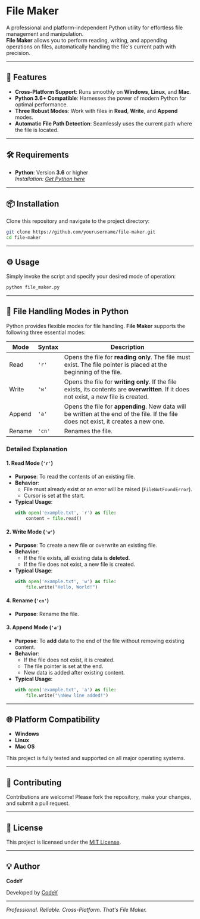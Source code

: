 # File Maker

A professional and platform-independent Python utility for effortless file management and manipulation.  
**File Maker** allows you to perform reading, writing, and appending operations on files, automatically handling the file's current path with precision.

---

## 🚀 Features

- **Cross-Platform Support**: Runs smoothly on **Windows**, **Linux**, and **Mac**.
- **Python 3.6+ Compatible**: Harnesses the power of modern Python for optimal performance.
- **Three Robust Modes**: Work with files in **Read**, **Write**, and **Append** modes.
- **Automatic File Path Detection**: Seamlessly uses the current path where the file is located.

---

## 🛠️ Requirements

- **Python**: Version **3.6** or higher  
  _Installation: [Get Python here](https://www.python.org/downloads/)_

---

## 📦 Installation

Clone this repository and navigate to the project directory:

```bash
git clone https://github.com/yourusername/file-maker.git
cd file-maker
```

---

## ⚙️ Usage

Simply invoke the script and specify your desired mode of operation:

```bash
python file_maker.py
```

---

## 📖 File Handling Modes in Python

Python provides flexible modes for file handling. **File Maker** supports the following three essential modes:

| Mode     | Syntax | Description                                                                                         |
|----------|--------|-----------------------------------------------------------------------------------------------------|
| Read     | `'r'`  | Opens the file for **reading only**. The file must exist. The file pointer is placed at the beginning of the file. |
| Write    | `'w'`  | Opens the file for **writing only**. If the file exists, its contents are **overwritten**. If it does not exist, a new file is created. |
| Append   | `'a'`  | Opens the file for **appending**. New data will be written at the end of the file. If the file does not exist, it creates a new one. |
| Rename   | `'cn'` | Renames the file. |

### Detailed Explanation

#### 1. Read Mode (`'r'`)
- **Purpose**: To read the contents of an existing file.
- **Behavior**:  
  - File must already exist or an error will be raised (`FileNotFoundError`).
  - Cursor is set at the start.
- **Typical Usage**:
    ```python
    with open('example.txt', 'r') as file:
        content = file.read()
    ```

#### 2. Write Mode (`'w'`)
- **Purpose**: To create a new file or overwrite an existing file.
- **Behavior**:  
  - If the file exists, all existing data is **deleted**.
  - If the file does not exist, a new file is created.
- **Typical Usage**:
    ```python
    with open('example.txt', 'w') as file:
        file.write("Hello, World!")
    ```
#### 4. Rename (`'cn'`)
 - **Purpose**: Rename the file.

#### 3. Append Mode (`'a'`)
- **Purpose**: To **add** data to the end of the file without removing existing content.
- **Behavior**:  
  - If the file does not exist, it is created.
  - The file pointer is set at the end.
  - New data is added after existing content.
- **Typical Usage**:
    ```python
    with open('example.txt', 'a') as file:
        file.write("\nNew line added!")
    ```

---

## 🌐 Platform Compatibility

- **Windows**
- **Linux**
- **Mac OS**

This project is fully tested and supported on all major operating systems.

---

## 🤝 Contributing

Contributions are welcome! Please fork the repository, make your changes, and submit a pull request.

---

## 📄 License

This project is licensed under the [MIT License](LICENSE).

---

## 💡 Author
**CodeY**

Developed by [CodeY](https://github.com/codey260)

---

_Professional. Reliable. Cross-Platform. That's File Maker._
